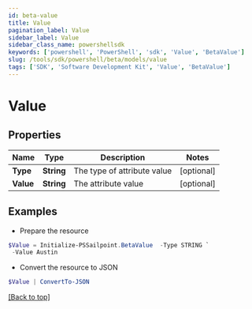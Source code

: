 ```yaml
---
id: beta-value
title: Value
pagination_label: Value
sidebar_label: Value
sidebar_class_name: powershellsdk
keywords: ['powershell', 'PowerShell', 'sdk', 'Value', 'BetaValue'] 
slug: /tools/sdk/powershell/beta/models/value
tags: ['SDK', 'Software Development Kit', 'Value', 'BetaValue']
---
```



# Value

## Properties

Name | Type | Description | Notes
------------ | ------------- | ------------- | -------------
**Type** | **String** | The type of attribute value | [optional] 
**Value** | **String** | The attribute value | [optional] 

## Examples

- Prepare the resource
```powershell
$Value = Initialize-PSSailpoint.BetaValue  -Type STRING `
 -Value Austin
```

- Convert the resource to JSON
```powershell
$Value | ConvertTo-JSON
```


[[Back to top]](#) 

